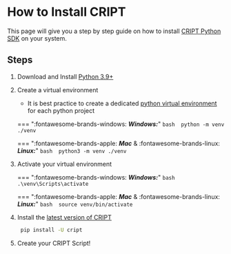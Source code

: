# How to Install CRIPT

This page will give you a step by step guide on how to install [CRIPT Python SDK](https://pypi.org/project/cript/) on your system.


## Steps
1.  Download and Install [Python 3.9+](https://www.python.org/downloads/)
2.  Create a virtual environment
    * It is best practice to create a dedicated [python virtual environment](https://docs.python.org/3/library/venv.html) for each python project

    === ":fontawesome-brands-windows: **_Windows:_**"
        ```bash 
        python -m venv ./venv
        ```

    === ":fontawesome-brands-apple: **_Mac_** & :fontawesome-brands-linux: **_Linux:_**"
        ```bash 
        python3 -m venv ./venv
        ```

3.  Activate your virtual environment

    === ":fontawesome-brands-windows: **_Windows:_**"
        ```bash 
        .\venv\Scripts\activate
        ```

    === ":fontawesome-brands-apple: **_Mac_** & :fontawesome-brands-linux: **_Linux:_**"
        ```bash 
        source venv/bin/activate
        ```

4.  Install the [latest version of CRIPT](https://pypi.org/project/cript/)
    ```bash
     pip install -U cript
    ```
5.  Create your CRIPT Script!
